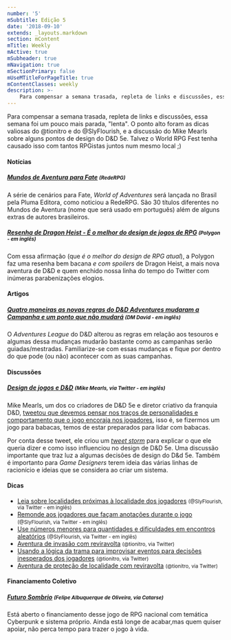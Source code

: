 ```yaml
---
number: '5'
mSubtitle: Edição 5
date: '2018-09-10'
extends: _layouts.markdown
section: mContent
mTitle: Weekly
mActive: true
mSubheader: true
mNavigation: true
mSectionPrimary: false
mUseMTitleForPageTitle: true
mContentClasses: weekly
description: >-
    Para compensar a semana trasada, repleta de links e discussões, essa semana foi um pouco mais parada, "lenta". O ponto alto foram as dicas valiosas do @tionitro e do @SlyFlourish, e a discussão do Mike Mearls sobre alguns pontos de design do D&D 5e. Talvez o World RPG Fest tenha causado isso com tantos RPGistas juntos num mesmo local ;)
---
```


Para compensar a semana trasada, repleta de links e discussões, essa semana foi um pouco mais parada, "lenta". O ponto alto foram as dicas valiosas do @tionitro e do @SlyFlourish, e a discussão do Mike Mearls sobre alguns pontos de design do D&D 5e. Talvez o World RPG Fest tenha causado isso com tantos RPGistas juntos num mesmo local ;)

#### Notícias

##### [Mundos de Aventura para Fate] <small>(RedeRPG)</small>
A série de cenários para Fate, *World of Adventures* será lançada no Brasil pela Pluma Editora, como noticiou a RedeRPG. São 30 títulos diferentes no Mundos de Aventura (nome que será usado em português) além de alguns extras de autores brasileiros.

##### [Resenha de Dragon Heist - É o melhor do design de jogos de RPG] <small>(Polygon - em inglês)</small>
Com essa afirmação (que *é o melhor do design de RPG atual*), a Polygon faz uma resenha bem bacana *e com spoilers* de Dragon Heist, a mais nova aventura de D&D e quem enchido nossa linha do tempo do Twitter com inúmeras parabenizações elogios.

#### Artigos

##### [Quatro maneiras as novas regras do D&D Adventures mudaram a Campanha e um ponto que não mudará] <small>(DM David - em inglês)</small>
O *Adventures League* do D&D alterou as regras em relação aos tesouros e algumas dessa mudanças mudarão bastante como as campanhas serão guiadas/mestradas. Familiarize-se com essas mudanças e fique por dentro do que pode (ou não) acontecer com as suas campanhas.

#### Discussões

##### [Design de jogos e D&D] <small>(Mike Mearls, via Twitter - em inglês)</small>
Mike Mearls, um dos co criadores de D&D 5e e diretor criativo da franquia D&D, [tweetou que devemos pensar nos traços de personalidades e comportamento que o jogo encoraja nos jogadores], isso é, se fizermos um jogo para babacas, temos de estar preparados para lidar com babacas. 

Por conta desse tweet, ele criou um *[tweet storm]* para explicar o que ele queria dizer e como isso influenciou no design de D&D 5e. Uma discussão importante que traz luz a algumas decisões de design do D&d 5e. Também é importanto para *Game Designers* terem ideia das várias linhas de racionício e ideias que se considera ao criar um sistema.

#### Dicas

- [Leia sobre localidades próximas à localidade dos jogadores] <small>(@SlyFlourish, via Twitter - em inglês)</small>
- [Remonde aos jogadores que façam anotações durante o jogo] <small>(@SlyFlourish, via Twitter - em inglês)</small>
- [Use números menores para quantidades e dificuldades em encontros aleatórios] <small>(@SlyFlourish, via Twitter - em inglês)</small>
- [Aventura de invasão com reviravolta] <small>(@tionitro, via Twitter)</small>
- [Usando a lógica da trama para improvisar eventos para decisões inesperados dos jogadores] <small>(@tionitro, via Twitter)</small>
- [Aventura de proteção de localidade com reviravolta] <small>(@tionitro, via Twitter)</small>

#### Financiamento Coletivo

##### [Futuro Sombrio] <small>(Felipe Albuquerque de Oliveira, via Catarse)</small>
Está aberto o financiamento desse jogo de RPG nacional com temática Cyberpunk e sistema próprio. Ainda está longe de acabar,mas quem quiser apoiar, não perca tempo para trazer o jogo à vida.

[Leia sobre localidades próximas à localidade dos jogadores]: https://twitter.com/SlyFlourish/status/1040275214007984129
[Remonde aos jogadores que façam anotações durante o jogo]: https://twitter.com/SlyFlourish/status/1039897740493418496
[Use números menores para quantidades e dificuldades em encontros aleatórios]: https://twitter.com/SlyFlourish/status/1041031524462813184
[Aventura de invasão com reviravolta]: https://twitter.com/tionitro/status/1039115042598342656
[Usando a lógica da trama para improvisar eventos para decisões inesperados dos jogadores]: https://twitter.com/tionitro/status/1039524005651333122
[Aventura de proteção de localidade com reviravolta]: https://twitter.com/tionitro/status/1040718877234221056
[Futuro Sombrio]: https://www.catarse.me/futurosombrio
[tweetou que devemos pensar nos traços de personalidades e comportamento que o jogo encoraja nos jogadores]: https://twitter.com/mikemearls/status/1041036499146305536
[tweet storm]: https://twitter.com/mikemearls/status/1041057506628255744
[Design de jogos e D&D]: https://twitter.com/mikemearls/status/1041057506628255744
[Mundos de Aventura para Fate]: https://www.rederpg.com.br/2018/09/11/fate-os-worlds-of-adventures-de-fate-serao-lancados-em-portugues/
[Resenha de Dragon Heist - É o melhor do design de jogos de RPG]: https://www.polygon.com/2018/9/11/17845902/dungeons-and-dragons-waterdeep-dragon-heist-review
[Quatro maneiras as novas regras do D&D Adventures mudaram a Campanha e um ponto que não mudará]: http://dmdavid.com/tag/four-ways-the-new-dd-adventurers-league-rules-reshape-the-campaign-and-one-way-they-dont/
